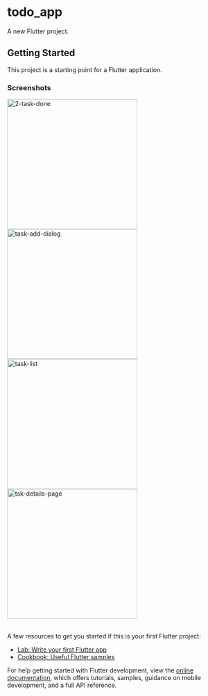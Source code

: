 # todo_app

A new Flutter project.

## Getting Started

This project is a starting point for a Flutter application.

<h3>Screenshots</h3>
<a href="https://postimages.org/" target="_blank"><img src="https://i.postimg.cc/6QVsRPbv/2-task-done.png" alt="2-task-done"height="300"/></a> <a href="https://postimages.org/" target="_blank"><img src="https://i.postimg.cc/wv9Ckknb/task-add-dialog.png" alt="task-add-dialog"height="300"/></a> <a href="https://postimages.org/" target="_blank"><img src="https://i.postimg.cc/bvfcZPgP/task-list.png" alt="task-list"height="300"/></a> <a href="https://postimages.org/" target="_blank"><img src="https://i.postimg.cc/cLnG1CQT/tsk-details-page.png" alt="tsk-details-page"height="300"/></a><br/><br/>

A few resources to get you started if this is your first Flutter project:

- [Lab: Write your first Flutter app](https://docs.flutter.dev/get-started/codelab)
- [Cookbook: Useful Flutter samples](https://docs.flutter.dev/cookbook)

For help getting started with Flutter development, view the
[online documentation](https://docs.flutter.dev/), which offers tutorials,
samples, guidance on mobile development, and a full API reference.
